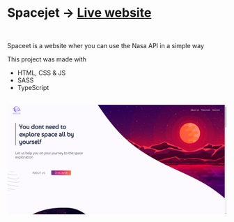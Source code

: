 # Spacejet → [Live website](https://spacejet.netlify.app/)

<br>

Spaceet is a website wher you can use the Nasa API in a simple way

This project was made with

- HTML, CSS & JS
- SASS
- TypeScript

<br>

<img src='./Assets/Img/project-thumb.png' width='600px' />
